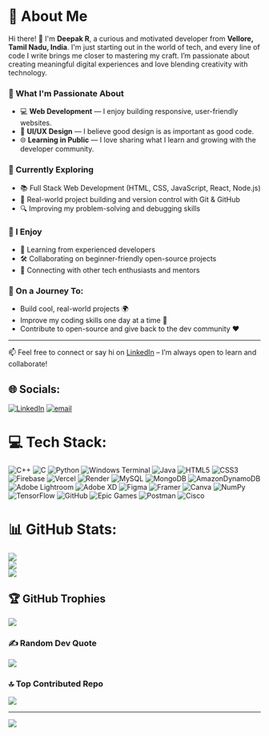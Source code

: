# 💫 About Me

Hi there! 👋 I'm **Deepak R**, a curious and motivated developer from **Vellore, Tamil Nadu, India**. I'm just starting out in the world of tech, and every line of code I write brings me closer to mastering my craft. I’m passionate about creating meaningful digital experiences and love blending creativity with technology.

### 🌟 What I'm Passionate About
- 💻 **Web Development** — I enjoy building responsive, user-friendly websites.
- 🎨 **UI/UX Design** — I believe good design is as important as good code.
- 🌐 **Learning in Public** — I love sharing what I learn and growing with the developer community.

### 🚀 Currently Exploring
- 📚 Full Stack Web Development (HTML, CSS, JavaScript, React, Node.js)
- 🎯 Real-world project building and version control with Git & GitHub
- 🔍 Improving my problem-solving and debugging skills

### 🤝 I Enjoy
- 🧠 Learning from experienced developers
- 🛠 Collaborating on beginner-friendly open-source projects
- 💬 Connecting with other tech enthusiasts and mentors

### 🌱 On a Journey To:
- Build cool, real-world projects 🌍
- Improve my coding skills one day at a time 💪
- Contribute to open-source and give back to the dev community ❤️

---

📫 Feel free to connect or say hi on [LinkedIn](https://linkedin.com/in/deepakramesh15) – I’m always open to learn and collaborate!



## 🌐 Socials:
[![LinkedIn](https://img.shields.io/badge/LinkedIn-%230077B5.svg?logo=linkedin&logoColor=white)](https://linkedin.com/in/deepakramesh15) [![email](https://img.shields.io/badge/Email-D14836?logo=gmail&logoColor=white)](mailto:deepakramesh1583@gmail.com) 

# 💻 Tech Stack:
![C++](https://img.shields.io/badge/c++-%2300599C.svg?style=for-the-badge&logo=c%2B%2B&logoColor=white) ![C](https://img.shields.io/badge/c-%2300599C.svg?style=for-the-badge&logo=c&logoColor=white) ![Python](https://img.shields.io/badge/python-3670A0?style=for-the-badge&logo=python&logoColor=ffdd54) ![Windows Terminal](https://img.shields.io/badge/Windows%20Terminal-%234D4D4D.svg?style=for-the-badge&logo=windows-terminal&logoColor=white) ![Java](https://img.shields.io/badge/java-%23ED8B00.svg?style=for-the-badge&logo=openjdk&logoColor=white) ![HTML5](https://img.shields.io/badge/html5-%23E34F26.svg?style=for-the-badge&logo=html5&logoColor=white) ![CSS3](https://img.shields.io/badge/css3-%231572B6.svg?style=for-the-badge&logo=css3&logoColor=white) ![Firebase](https://img.shields.io/badge/firebase-%23039BE5.svg?style=for-the-badge&logo=firebase) ![Vercel](https://img.shields.io/badge/vercel-%23000000.svg?style=for-the-badge&logo=vercel&logoColor=white) ![Render](https://img.shields.io/badge/Render-%46E3B7.svg?style=for-the-badge&logo=render&logoColor=white) ![MySQL](https://img.shields.io/badge/mysql-4479A1.svg?style=for-the-badge&logo=mysql&logoColor=white) ![MongoDB](https://img.shields.io/badge/MongoDB-%234ea94b.svg?style=for-the-badge&logo=mongodb&logoColor=white) ![AmazonDynamoDB](https://img.shields.io/badge/Amazon%20DynamoDB-4053D6?style=for-the-badge&logo=Amazon%20DynamoDB&logoColor=white) ![Adobe Lightroom](https://img.shields.io/badge/Adobe%20Lightroom-31A8FF.svg?style=for-the-badge&logo=Adobe%20Lightroom&logoColor=white) ![Adobe XD](https://img.shields.io/badge/Adobe%20XD-470137?style=for-the-badge&logo=Adobe%20XD&logoColor=#FF61F6) ![Figma](https://img.shields.io/badge/figma-%23F24E1E.svg?style=for-the-badge&logo=figma&logoColor=white) ![Framer](https://img.shields.io/badge/Framer-black?style=for-the-badge&logo=framer&logoColor=blue) ![Canva](https://img.shields.io/badge/Canva-%2300C4CC.svg?style=for-the-badge&logo=Canva&logoColor=white) ![NumPy](https://img.shields.io/badge/numpy-%23013243.svg?style=for-the-badge&logo=numpy&logoColor=white) ![TensorFlow](https://img.shields.io/badge/TensorFlow-%23FF6F00.svg?style=for-the-badge&logo=TensorFlow&logoColor=white) ![GitHub](https://img.shields.io/badge/github-%23121011.svg?style=for-the-badge&logo=github&logoColor=white) ![Epic Games](https://img.shields.io/badge/epicgames-%23313131.svg?style=for-the-badge&logo=epicgames&logoColor=white) ![Postman](https://img.shields.io/badge/Postman-FF6C37?style=for-the-badge&logo=postman&logoColor=white) ![Cisco](https://img.shields.io/badge/cisco-%23049fd9.svg?style=for-the-badge&logo=cisco&logoColor=black)
# 📊 GitHub Stats:
![](https://github-readme-stats.vercel.app/api?username=Deepak-DPK&theme=one_dark_pro&hide_border=false&include_all_commits=false&count_private=false)<br/>
![](https://nirzak-streak-stats.vercel.app/?user=Deepak-DPK&theme=one_dark_pro&hide_border=false)<br/>
![](https://github-readme-stats.vercel.app/api/top-langs/?username=Deepak-DPK&theme=one_dark_pro&hide_border=false&include_all_commits=false&count_private=false&layout=compact)

## 🏆 GitHub Trophies
![](https://github-profile-trophy.vercel.app/?username=Deepak-DPK&theme=radical&no-frame=false&no-bg=true&margin-w=4)

### ✍️ Random Dev Quote
![](https://quotes-github-readme.vercel.app/api?type=horizontal&theme=radical)

### 🔝 Top Contributed Repo
![](https://github-contributor-stats.vercel.app/api?username=Deepak-DPK&limit=5&theme=dark&combine_all_yearly_contributions=true)

---
[![](https://visitcount.itsvg.in/api?id=Deepak-DPK&icon=1&color=0)](https://visitcount.itsvg.in)

<!-- Proudly created with GPRM ( https://gprm.itsvg.in ) -->
